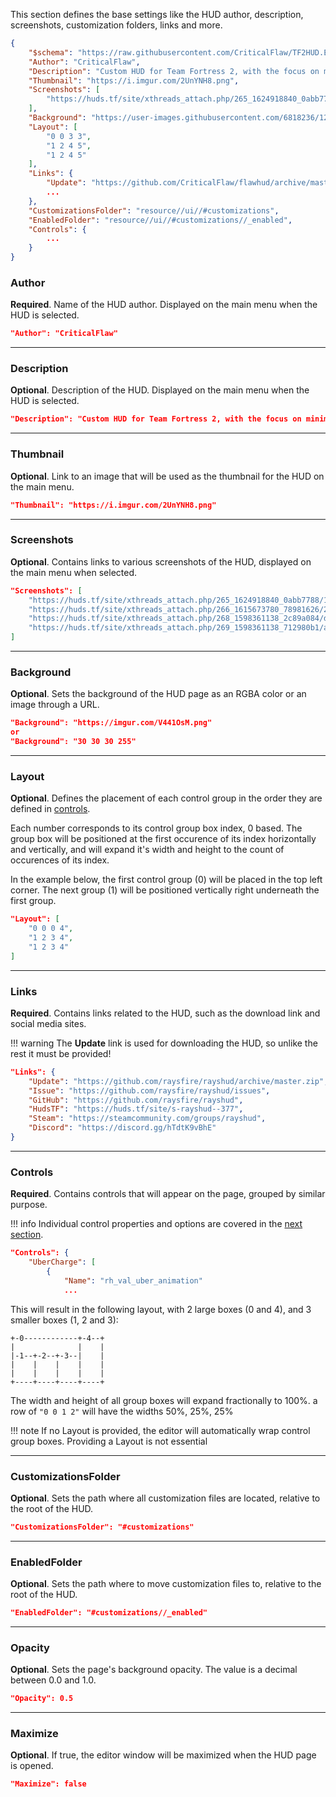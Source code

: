 This section defines the base settings like the HUD author, description, screenshots, customization folders, links and more. 

```json
{
	"$schema": "https://raw.githubusercontent.com/CriticalFlaw/TF2HUD.Editor/master/src/TF2HUD.Editor/JSON/Schema/schema.json",
	"Author": "CriticalFlaw",
	"Description": "Custom HUD for Team Fortress 2, with the focus on minimalistic design and dark themed colors.",
	"Thumbnail": "https://i.imgur.com/2UnYNH8.png",
	"Screenshots": [
		"https://huds.tf/site/xthreads_attach.php/265_1624918840_0abb7788/12ebcf7249f0af8372f3ab5a0ac8c74f/20210628180837_1.jpg"
	],
	"Background": "https://user-images.githubusercontent.com/6818236/123523046-34d56600-d68f-11eb-8838-fbf112c45ea7.png",
	"Layout": [
		"0 0 3 3",
		"1 2 4 5",
		"1 2 4 5"
	],
	"Links": {
		"Update": "https://github.com/CriticalFlaw/flawhud/archive/master.zip",
		...
	},
	"CustomizationsFolder": "resource//ui//#customizations",
	"EnabledFolder": "resource//ui//#customizations//_enabled",
	"Controls": {
		...
	}
}
```

### Author

**Required**. Name of the HUD author. Displayed on the main menu when the HUD is selected.

```json
"Author": "CriticalFlaw"
```

---

### Description

**Optional**. Description of the HUD. Displayed on the main menu when the HUD is selected.

```json
"Description": "Custom HUD for Team Fortress 2, with the focus on minimalistic design and dark themed colors."
```

---


### Thumbnail

**Optional**. Link to an image that will be used as the thumbnail for the HUD on the main menu.

```json
"Thumbnail": "https://i.imgur.com/2UnYNH8.png"
```

---

### Screenshots

**Optional**. Contains links to various screenshots of the HUD, displayed on the main menu when selected.

```json
"Screenshots": [
    "https://huds.tf/site/xthreads_attach.php/265_1624918840_0abb7788/12ebcf7249f0af8372f3ab5a0ac8c74f/20210628180837_1.jpg",
    "https://huds.tf/site/xthreads_attach.php/266_1615673780_78981626/2bc3c541513a0c34ee59bf6c763f5529/20210313171549_1.jpg",
    "https://huds.tf/site/xthreads_attach.php/268_1598361138_2c89a084/d42f548731cad1d9703da2df26854ce8/BebP8MR.png",
    "https://huds.tf/site/xthreads_attach.php/269_1598361138_712980b1/a4b1e6feed379517f3cd678a8cbb3db9/gB7GjxF.png"
]
```

---

### Background

**Optional**. Sets the background of the HUD page as an RGBA color or an image through a URL.

```json
"Background": "https://imgur.com/V441OsM.png"
or
"Background": "30 30 30 255"
```

---

### Layout

**Optional**. Defines the placement of each control group in the order they are defined in [controls][docs-controls].

Each number corresponds to its control group box index, 0 based. The group box will be positioned at the first occurence of its index horizontally and vertically, and will expand it's width and height to the count of occurences of its index.

In the example below, the first control group (0) will be placed in the top left corner. The next group (1) will be positioned vertically right underneath the first group.

```json
"Layout": [
	"0 0 0 4",
	"1 2 3 4",
	"1 2 3 4"
]
```

---

### Links

**Required**. Contains links related to the HUD, such as the download link and social media sites.

!!! warning
    The **Update** link is used for downloading the HUD, so unlike the rest it must be provided!

```json
"Links": {
	"Update": "https://github.com/raysfire/rayshud/archive/master.zip",
	"Issue": "https://github.com/raysfire/rayshud/issues",
	"GitHub": "https://github.com/raysfire/rayshud",
	"HudsTF": "https://huds.tf/site/s-rayshud--377",
	"Steam": "https://steamcommunity.com/groups/rayshud",
	"Discord": "https://discord.gg/hTdtK9vBhE"
}
```

---

### Controls

**Required**. Contains controls that will appear on the page, grouped by similar purpose.

!!! info
    Individual control properties and options are covered in the [next section][docs-controls].

```json
"Controls": {
	"UberCharge": [
		{
			"Name": "rh_val_uber_animation"
			...
```

This will result in the following layout, with 2 large boxes (0 and 4), and 3 smaller boxes (1, 2 and 3):

```
+-0------------+-4--+
|              |    |
|-1--+-2--+-3--|    |
|    |    |    |    |
|    |    |    |    |
+----+----+----+----+
```

The width and height of all group boxes will expand fractionally to 100%. a row of `"0 0 1 2"` will have the widths 50%, 25%, 25%


!!! note
    If no Layout is provided, the editor will automatically wrap control group boxes. Providing a Layout is not essential

---

### CustomizationsFolder

**Optional**. Sets the path where all customization files are located, relative to the root of the HUD.

```json
"CustomizationsFolder": "#customizations"
```

---

### EnabledFolder

**Optional**. Sets the path where to move customization files to, relative to the root of the HUD.

```json
"EnabledFolder": "#customizations//_enabled"
```

---

### Opacity

**Optional**. Sets the page's background opacity. The value is a decimal between 0.0 and 1.0.

```json
"Opacity": 0.5
```

---

### Maximize

**Optional**. If true, the editor window will be maximized when the HUD page is opened.

```json
"Maximize": false
```

<!-- MARKDOWN LINKS -->
[docs-controls]: https://www.editor.criticalflaw.ca/json/controls/